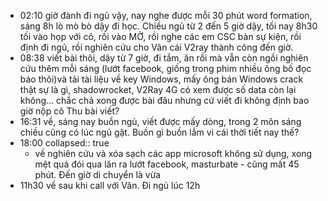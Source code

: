 - 02:10 giờ đành đi ngủ vậy, nay nghe được mỗi 30 phút word formation, sáng 8h lò mò bò dậy đi học. Chiều ngủ từ 2 đến 5 giờ dậy, tối nay 8h30 tối vào họp với cô, rồi vào MỞ, rồi nghe các em CSC bàn sự kiện, rồi định đi ngủ, rồi nghiên cứu cho Vân cái V2ray thành công đến giờ.
- 08:38 viết bài thôi, dậy từ 7 giờ, đi tắm, ăn rồi mà vẫn còn ngồi nghiên cứu thêm mỗi sáng (lướt facebook, giống trong phim nhiều ông bố đọc báo thôi)và tải tài liệu về key Windows, mấy ông bán Windows crack thật sự là gì, shadowrocket, V2Ray 4G có xem được số data còn lại không... chắc chả xong được bài đâu nhưng cứ viết đi không định bao giờ nộp cô Thu bài viết?
- 16:31 về, sáng nay buồn ngủ, viết được mấy dòng, trong 2 môn sáng chiều cũng có lúc ngủ gật. Buồn gì buồn lắm vì cái thời tiết nay thế?
- 18:00
  collapsed:: true
	- về nghiên cứu và xóa sạch các app microsoft không sử dụng, xong mệt quá đói qua lăn ra lướt facebook, masturbate - cũng mất 45 phút. Đến giờ di chuyển là vừa
- 11h30 về sau khi call với Vân. Đi ngủ lúc 12h
